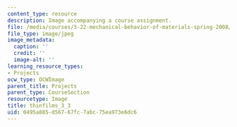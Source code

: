 ```yaml
---
content_type: resource
description: Image accompanying a course assignment.
file: /media/courses/3-22-mechanical-behavior-of-materials-spring-2008/0495a885d56767fc7abc75ea973e6dc6_thinfilms_3_3.jpg
file_type: image/jpeg
image_metadata:
  caption: ''
  credit: ''
  image-alt: ''
learning_resource_types:
- Projects
ocw_type: OCWImage
parent_title: Projects
parent_type: CourseSection
resourcetype: Image
title: thinfilms_3_3
uid: 0495a885-d567-67fc-7abc-75ea973e6dc6
---
```

